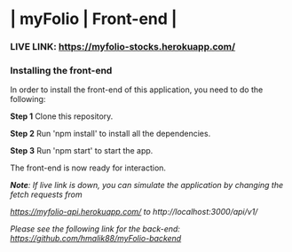 # | myFolio | Front-end |

### LIVE LINK: https://myfolio-stocks.herokuapp.com/

### Installing the front-end

In order to install the front-end of this application, you need to do the following:


**Step 1** Clone this repository.

**Step 2** Run 'npm install' to install all the dependencies.

**Step 3** Run 'npm start' to start the app.


The front-end is now ready for interaction.

***Note**: If live link is down, you can simulate the application by changing the fetch requests from*

*https://myfolio-api.herokuapp.com/ to http://localhost:3000/api/v1/*

*Please see the following link for the back-end: https://github.com/hmalik88/myFolio-backend* 
